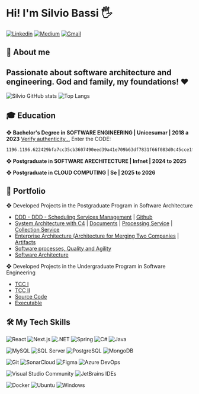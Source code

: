 # Hi! I'm Silvio Bassi 🖐️

[![Linkedin](https://img.shields.io/badge/LinkedIn-0077B5?style=for-the-badge&logo=linkedin&logoColor=white)](https://www.linkedin.com/in/silvio-bassi/)
[![Medium](https://img.shields.io/badge/Medium-242424?style=for-the-badge&logo=medium&logoColor=white)](https://medium.com/@silviobassi)
[![Gmail](https://img.shields.io/badge/Gmail-D14836?style=for-the-badge&logo=gmail&logoColor=white)](mailto:silviobassi2@gmail.com)

<h2>👦 About me</h2>

## Passionate about software architecture and engineering. God and family, my foundations! ❤️

![Silvio GitHub stats](https://github-readme-stats.vercel.app/api?username=silviobassi&show_icons=true&theme=dracula)
![Top Langs](https://github-readme-stats.vercel.app/api/top-langs/?username=silviobassi&hide_progress=false&theme=dracula&layout=compact)

<h2>🎓 Education</h2>

<b>❖ Bachelor's Degree in SOFTWARE ENGINEERING | Unicesumar | 2018 a 2023</b>
[Verify authenticity...](https://www.unicesumar.edu.br/valida-diploma/) 
Enter the CODE: 
```bash 
1196.1196.622429bfa7cc35cb3607490eed39a41e709b63df7831f66f083d0c45cce1fd1b
```

<b>❖ Postgraduate in SOFTWARE ARECHITECTURE | Infnet | 2024 to 2025</b>

<b>❖ Postgraduate in CLOUD COMPUTING | Se | 2025 to 2026</b>

<h2>📁 Portfolio</h2>

❖ Developed Projects in the Postgraduate Program in Software Architecture

- [DDD - DDD - Scheduling Services Management](https://docs.google.com/document/d/1fpxgVsLZjlPdFKpsPZrwLKxRr0S4y7oz9qrmJYi9hA4/edit?usp=sharing) | [Github](https://github.com/silviobassi/DDDAgenda)
- [System Architecture with C4](https://docs.google.com/document/d/1fpxgVsLZjlPdFKpsPZrwLKxRr0S4y7oz9qrmJYi9hA4/edit?usp=sharing) | [Documents](https://github.com/silviobassi/PesquisaPublica.Documents) | [Processing Service](https://github.com/silviobassi/PesquisaPublica.ServicoProcessamento) | [Collection Service](https://github.com/silviobassi/PesquisaPublica.ServicoColeta)
- [Enterprise Architecture (Architecture for Merging Two Companies](https://docs.google.com/document/d/10iIcQnBpZANZenC6ro99mDiNLLvfiFV5/edit?usp=sharing&ouid=117282110743261102636&rtpof=true&sd=true) | [Artifacts](https://drive.google.com/drive/folders/10iLoZ2y4wu4BQA_muzWvHPJ3xw9xrvpZ?usp=sharing)
- [Software processes, Quality and Agility](https://docs.google.com/document/d/1NHUa1_FkIYCGuxf-XwwQ4eaq0f7ffRnWw2c97I_Rvrk/edit?usp=sharing)
- [Software Architecture](https://docs.google.com/document/d/1vDKsMuWKCwwmpyTFm6NUp8Vi3aGxEwapOFWyMxtTlgw/edit?usp=sharing)

❖ Developed Projects in the Undergraduate Program in Software Engineering 

- [TCC I](https://docs.google.com/document/d/1-ETcPlj_F0W-dlH_ZNldW63Ho2dAcalq/edit?usp=sharing&ouid=117282110743261102636&rtpof=true&sd=true)
- [TCC II](https://drive.google.com/file/d/1-IfVQlfU30TDLJT8gIDExHX41ZZ-tqUq/view?usp=sharing)
- [Source Code](https://github.com/silviobassi/minimizing-waste)
- [Executable](https://github.com/silviobassi/minimizing-executables)

<h2>🛠️ My Tech Skills</h2>

![React](https://img.shields.io/badge/React-58c4dc?style=for-the-badge&logo=react&logoColor=white)
![Next.js](https://img.shields.io/badge/Next.js-000000?style=for-the-badge&logo=nextdotjs&logoColor=white)
![.NET](https://img.shields.io/badge/.NET-512BD4?style=for-the-badge&logo=dotnet&logoColor=white)
![Spring](https://img.shields.io/badge/spring-%236DB33F.svg?style=for-the-badge&logo=spring&logoColor=white)
![C#](https://img.shields.io/badge/C%23-239120?style=for-the-badge&logo=c-sharp&logoColor=white)
![Java](https://img.shields.io/badge/java-%23ED8B00.svg?style=for-the-badge&logo=openjdk&logoColor=white)

![MySQL](https://img.shields.io/badge/MySQL-4479A1?style=for-the-badge&logo=mysql&logoColor=white)
![SQL Server](https://img.shields.io/badge/SQL_Server-CC2927?style=for-the-badge&logo=sql-server&logoColor=white)
![PostgreSQL](https://img.shields.io/badge/PostgreSQL-336791?style=for-the-badge&logo=postgresql&logoColor=white)
![MongoDB](https://img.shields.io/badge/MongoDB-%234ea94b.svg?style=for-the-badge&logo=mongodb&logoColor=white)


![Git](https://img.shields.io/badge/Git-F05032?style=for-the-badge&logo=git&logoColor=white)
![SonarCloud](https://img.shields.io/badge/SonarCloud-F3702A?style=for-the-badge&logo=sonarcloud&logoColor=white)
![Figma](https://img.shields.io/badge/Figma-A259FF?style=for-the-badge&logo=figma&logoColor=white)
![Azure DevOps](https://img.shields.io/badge/Azure_DevOps-0078D7?style=for-the-badge&logo=azuredevops&logoColor=white)

![Visual Studio Community](https://img.shields.io/badge/Visual_Studio_Community-5C2D91?style=for-the-badge&logo=visual-studio&logoColor=white)
![JetBrains IDEs](https://img.shields.io/badge/JetBrains_IDEs-000000?style=for-the-badge&logo=jetbrains&logoColor=white)

![Docker](https://img.shields.io/badge/Docker-2496ED?style=for-the-badge&logo=docker&logoColor=white)
![Ubuntu](https://img.shields.io/badge/Ubuntu-E95420?style=for-the-badge&logo=ubuntu&logoColor=white)
![Windows](https://img.shields.io/badge/Windows-0078D6?style=for-the-badge&logo=windows&logoColor=white)




